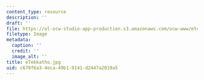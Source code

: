 ```yaml
---
content_type: resource
description: ''
draft: ''
file: https://ol-ocw-studio-app-production.s3.amazonaws.com/ocw-www/etekkatho.jpg
filetype: Image
metadata:
  caption: ''
  credit: ''
  image_alt: ''
title: eTekkatho.jpg
uid: c670f6a3-4eca-49b1-9141-d2447a2019a5
---
```

